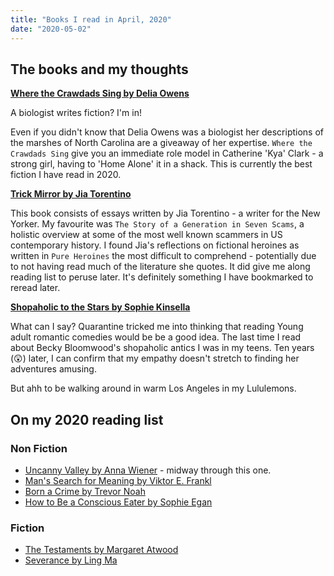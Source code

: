 ```yaml
---
title: "Books I read in April, 2020"
date: "2020-05-02"
---
```


## The books and my thoughts

**[Where the Crawdads Sing by Delia Owens](https://www.goodreads.com/book/show/36809135-where-the-crawdads-sing?from_search=true&from_srp=true&qid=6OXEgJUaT7&rank=13)**

A biologist writes fiction? I'm in! 

Even if you didn't know that Delia Owens was a biologist her descriptions of the marshes of North Carolina are a giveaway of her expertise. `Where the Crawdads Sing` give you an immediate role model in Catherine 'Kya' Clark - a strong girl, having to 'Home Alone' it in a shack. This is currently the best fiction I have read in 2020. 

**[Trick Mirror by Jia Torentino](https://www.goodreads.com/book/show/43126457-trick-mirror?ac=1&from_search=true&qid=m9MoBmPkDA&rank=1)**

This book consists of essays written by Jia Torentino - a writer for the New Yorker. My favourite was `The Story of a Generation in Seven Scams`, a holistic overview at some of the most well known scammers in US contemporary history. I found Jia's reflections on fictional heroines as written in `Pure Heroines` the most difficult to comprehend - potentially due to not having read much of the literature she quotes. It did give me along reading list to peruse later. It's definitely something I have bookmarked to reread later.  

**[Shopaholic to the Stars by Sophie Kinsella](https://www.goodreads.com/book/show/21064599-shopaholic-to-the-stars?ac=1&from_search=true&qid=A3zIhmToEu&rank=1)**

What can I say? Quarantine tricked me into thinking that reading Young adult romantic comedies would be be a good idea. The last time I read about Becky Bloomwood's shopaholic antics I was in my teens. Ten years (😲) later, I can confirm that my empathy doesn't stretch to finding her adventures amusing. 

But ahh to be walking around in warm Los Angeles in my Lululemons. 

## On my 2020 reading list

### Non Fiction
- [Uncanny Valley by Anna Wiener](https://www.goodreads.com/book/show/45186565-uncanny-valley?ac=1&from_search=true&qid=i791ozeuRM&rank=1) - midway through this one. 
- [Man's Search for Meaning by Viktor E. Frankl](https://www.goodreads.com/book/show/545759.Man_s_Search_for_Ultimate_Meaning?ac=1&from_search=true&qid=B6sL98MeqR&rank=2)
- [Born a Crime by Trevor Noah](https://www.goodreads.com/book/show/29780253-born-a-crime?ac=1&from_search=true&qid=gGhoUiKoXO&rank=1)
- [How to Be a Conscious Eater by  Sophie Egan](https://www.goodreads.com/book/show/52161173-how-to-be-a-conscious-eater?ac=1&from_search=true&qid=mj2kmjc8U1&rank=1)

### Fiction
- [The Testaments by Margaret Atwood](https://www.goodreads.com/book/show/42975172-the-testaments?ac=1&from_search=true&qid=LwpQqZfw5R&rank=1)
- [Severance by Ling Ma](https://www.goodreads.com/book/show/36348525-severance?ac=1&from_search=true&qid=UPyjeRhCJG&rank=1)
